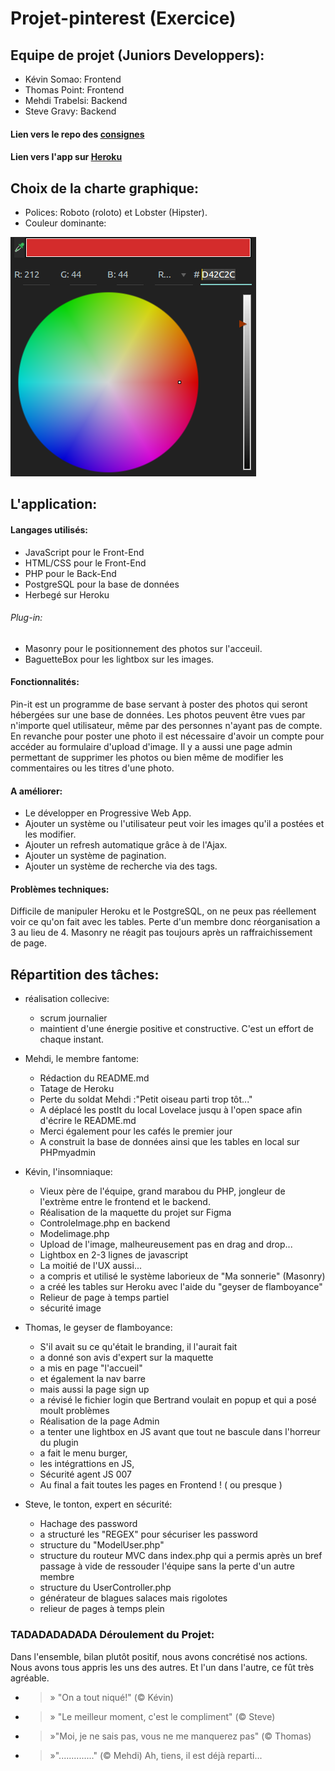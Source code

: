 # Projet-pinterest (Exercice)

## Equipe de projet (Juniors Developpers):
* Kévin Somao: Frontend
* Thomas Point: Frontend
* Mehdi Trabelsi: Backend
* Steve Gravy: Backend

#### Lien vers le repo des [consignes](https://github.com/becodeorg/Lovelace-promo-2/tree/master/Projects/projet-pinterest)
#### Lien vers l'app sur [Heroku](https://pinterestbc.herokuapp.com/index.php?action=default)

## Choix de la charte graphique:
* Polices: Roboto (roloto) et Lobster (Hipster).
* Couleur dominante:

![Couleur dominante de la charte graphique](./Views/Assets/img/screenshot.png)

## L'application:
#### Langages utilisés:
* JavaScript pour le Front-End
* HTML/CSS pour le Front-End
* PHP pour le Back-End
* PostgreSQL pour la base de données
* Herbegé sur Heroku

###### Plug-in:
* Masonry pour le positionnement des photos sur l'acceuil.
* BaguetteBox pour les lightbox sur les images.

#### Fonctionnalités:
Pin-it est un programme de base servant à poster des photos qui seront hébergées sur une base de données. Les photos peuvent être vues par n'importe quel utilisateur, même par des personnes n'ayant pas de compte. En revanche pour poster une photo il est nécessaire d'avoir un compte pour accéder au formulaire d'upload d'image. Il y a aussi une page admin permettant de supprimer les photos ou bien même de modifier les commentaires ou les titres d'une photo.

#### A améliorer:
* Le développer en Progressive Web App.
* Ajouter un système ou l'utilisateur peut voir les images qu'il a postées et les modifier.
* Ajouter un refresh automatique grâce à de l'Ajax.
* Ajouter un système de pagination.
* Ajouter un système de recherche via des tags.

#### Problèmes techniques:
Difficile de manipuler Heroku et le PostgreSQL, on ne peux pas réellement voir ce qu'on fait avec les tables.
Perte d'un membre donc réorganisation a 3 au lieu de 4. 
Masonry ne réagit pas toujours après un raffraichissement de page. 

## Répartition des tâches:
* réalisation collecive:
    * scrum journalier
    * maintient d'une énergie positive et constructive. C'est un effort de chaque instant.
    
        
* Mehdi, le membre fantome:
    * Rédaction du README.md
    * Tatage de Heroku
    * Perte du soldat Mehdi :"Petit oiseau parti trop tôt..."
    * A déplacé les postIt du local Lovelace jusqu à l'open space afin d'écrire le README.md
    * Merci également pour les cafés le premier jour
    * A construit la base de données ainsi que les tables en local sur PHPmyadmin
    
* Kévin, l'insomniaque:
    * Vieux père de l'équipe, grand marabou du PHP, jongleur de l'extrème entre le frontend et le backend.
    * Réalisation de la maquette du projet sur Figma
    * ControleImage.php en backend
    * Modelimage.php
    * Upload de l'image, malheureusement pas en drag and drop...
    * Lightbox en 2-3 lignes de javascript
    * La moitié de l'UX aussi...
    * a compris et utilisé le système laborieux de "Ma sonnerie" (Masonry)
    * a créé les tables sur Heroku avec l'aide du "geyser de flamboyance"
    * Relieur de page à temps partiel
    * sécurité image
    
* Thomas, le geyser de flamboyance:
    * S'il avait su ce qu'était le branding, il l'aurait fait
    * a donné son avis d'expert sur la maquette
    * a mis en page "l'accueil"
    * et également la nav barre
    * mais aussi la page sign up
    * a révisé le fichier login que Bertrand voulait en popup et qui a posé moult problèmes
    * Réalisation de la page Admin
    * a tenter une lightbox en JS avant que tout ne bascule dans l'horreur du plugin
    * a fait le menu burger,
    * les intégrattions en JS,
    * Sécurité agent JS 007
    * Au final a fait toutes les pages en Frontend ! ( ou presque )
    
* Steve, le tonton, expert en sécurité:
    * Hachage des password
    * a structuré les "REGEX" pour sécuriser les password
    * structure du "ModelUser.php"
    * structure du routeur MVC dans index.php qui a permis après un bref passage à vide de ressouder l'équipe sans la perte d'un    autre membre
    * structure du UserController.php
    * générateur de blagues salaces mais rigolotes
    * relieur de pages à temps plein

### TADADADADADA Déroulement du Projet:
Dans l'ensemble, bilan plutôt positif, nous avons concrétisé nos actions.
Nous avons tous appris les uns des autres.
Et l'un dans l'autre, ce fût très agréable.
* > » "On a tout niqué!" (© Kévin)
* > » "Le meilleur moment, c'est le compliment" (© Steve)
* > »"Moi, je ne sais pas, vous ne me manquerez pas" (© Thomas)
* > »".............." (© Mehdi) Ah, tiens, il est déjà reparti...
    
    
